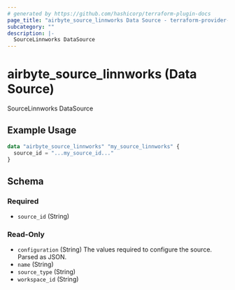```yaml
---
# generated by https://github.com/hashicorp/terraform-plugin-docs
page_title: "airbyte_source_linnworks Data Source - terraform-provider-airbyte"
subcategory: ""
description: |-
  SourceLinnworks DataSource
---
```


# airbyte_source_linnworks (Data Source)

SourceLinnworks DataSource

## Example Usage

```terraform
data "airbyte_source_linnworks" "my_source_linnworks" {
  source_id = "...my_source_id..."
}
```

<!-- schema generated by tfplugindocs -->
## Schema

### Required

- `source_id` (String)

### Read-Only

- `configuration` (String) The values required to configure the source. Parsed as JSON.
- `name` (String)
- `source_type` (String)
- `workspace_id` (String)


